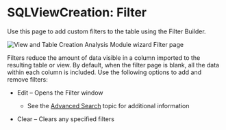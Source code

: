 # SQLViewCreation: Filter

Use this page to add custom filters to the table using the Filter Builder.

![View and Table Creation Analysis Module wizard Filter page](/img/versioned_docs/accessanalyzer_11.6/accessanalyzer/admin/datacollector/ewsmailbox/filter.webp)

Filters reduce the amount of data visible in a column imported to the resulting table or view. By
default, when the filter page is blank, all the data within each column is included. Use the
following options to add and remove filters:

- Edit – Opens the Filter window

    - See the
      [Advanced Search](/docs/accessanalyzer/11.6/admin/navigate/datagrid.md#advanced-search)
      topic for additional information

- Clear – Clears any specified filters
